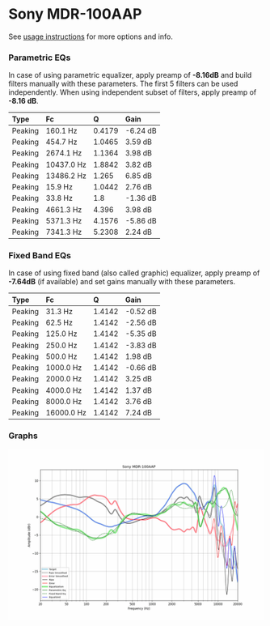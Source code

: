 # Sony MDR-100AAP
See [usage instructions](https://github.com/jaakkopasanen/AutoEq#usage) for more options and info.

### Parametric EQs
In case of using parametric equalizer, apply preamp of **-8.16dB** and build filters manually
with these parameters. The first 5 filters can be used independently.
When using independent subset of filters, apply preamp of **-8.16 dB**.

| Type    | Fc         |      Q | Gain     |
|:--------|:-----------|:-------|:---------|
| Peaking | 160.1 Hz   | 0.4179 | -6.24 dB |
| Peaking | 454.7 Hz   | 1.0465 | 3.59 dB  |
| Peaking | 2674.1 Hz  | 1.1364 | 3.98 dB  |
| Peaking | 10437.0 Hz | 1.8842 | 3.82 dB  |
| Peaking | 13486.2 Hz | 1.265  | 6.85 dB  |
| Peaking | 15.9 Hz    | 1.0442 | 2.76 dB  |
| Peaking | 33.8 Hz    | 1.8    | -1.36 dB |
| Peaking | 4661.3 Hz  | 4.396  | 3.98 dB  |
| Peaking | 5371.3 Hz  | 4.1576 | -5.86 dB |
| Peaking | 7341.3 Hz  | 5.2308 | 2.24 dB  |

### Fixed Band EQs
In case of using fixed band (also called graphic) equalizer, apply preamp of **-7.64dB**
(if available) and set gains manually with these parameters.

| Type    | Fc         |      Q | Gain     |
|:--------|:-----------|:-------|:---------|
| Peaking | 31.3 Hz    | 1.4142 | -0.52 dB |
| Peaking | 62.5 Hz    | 1.4142 | -2.56 dB |
| Peaking | 125.0 Hz   | 1.4142 | -5.35 dB |
| Peaking | 250.0 Hz   | 1.4142 | -3.83 dB |
| Peaking | 500.0 Hz   | 1.4142 | 1.98 dB  |
| Peaking | 1000.0 Hz  | 1.4142 | -0.66 dB |
| Peaking | 2000.0 Hz  | 1.4142 | 3.25 dB  |
| Peaking | 4000.0 Hz  | 1.4142 | 1.37 dB  |
| Peaking | 8000.0 Hz  | 1.4142 | 3.76 dB  |
| Peaking | 16000.0 Hz | 1.4142 | 7.24 dB  |

### Graphs
![](./Sony%20MDR-100AAP.png)